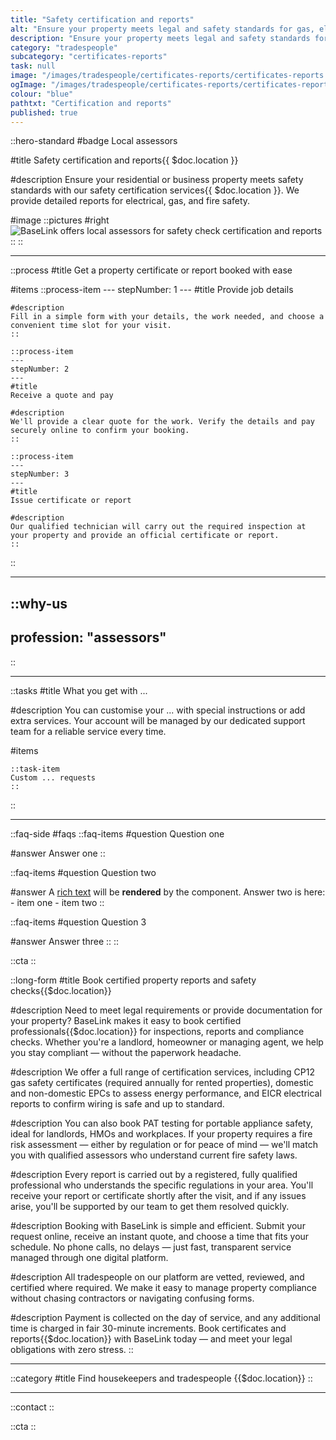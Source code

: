 ```yaml
---
title: "Safety certification and reports"
alt: "Ensure your property meets legal and safety standards for gas, electricity and fire"
description: "Ensure your property meets legal and safety standards for gas, electricity and fire"
category: "tradespeople"
subcategory: "certificates-reports"
task: null
image: "/images/tradespeople/certificates-reports/certificates-reports.webp"
ogImage: "/images/tradespeople/certificates-reports/certificates-reports.webp"
colour: "blue"
pathtxt: "Certification and reports"
published: true
---
```


::hero-standard
#badge
Local assessors

#title
Safety certification and reports{{ $doc.location }}

#description
Ensure your residential or business property meets safety standards with our safety certification services{{ $doc.location }}. We provide detailed reports for electrical, gas, and fire safety.

#image
    ::pictures
    #right
    ![BaseLink offers local assessors for safety check certification and reports](/images/tradespeople/certificates-reports/certificates-reports.webp)
    ::
::

---

::process
#title
Get a property certificate or report booked with ease

#items
    ::process-item
    ---
    stepNumber: 1
    ---
    #title
    Provide job details

    #description
    Fill in a simple form with your details, the work needed, and choose a convenient time slot for your visit.
    ::
    
    ::process-item
    ---
    stepNumber: 2
    ---
    #title
    Receive a quote and pay

    #description
    We'll provide a clear quote for the work. Verify the details and pay securely online to confirm your booking.
    ::

    ::process-item
    ---
    stepNumber: 3
    ---
    #title
    Issue certificate or report

    #description
    Our qualified technician will carry out the required inspection at your property and provide an official certificate or report.
    ::
::

---

::why-us
---
profession: "assessors"
---
::

---

::tasks
#title
What you get with ...

#description
You can customise your ... with special instructions or add extra services. Your account will be managed by our dedicated support team for a reliable service every time.

#items

    ::task-item
    Custom ... requests
    ::
::

---

::faq-side
#faqs
  ::faq-items
  #question
  Question one

  #answer
  Answer one
  ::

  ::faq-items
  #question
  Question two

  #answer
  A [rich text](/services/commercial-cleaning) will be **rendered** by the component.
  Answer two is here:
    - item one
    - item two
  ::

  ::faq-items
  #question
  Question 3

  #answer
  Answer three
  ::
::

::cta
::

::long-form
#title
Book certified property reports and safety checks{{$doc.location}}

#description
Need to meet legal requirements or provide documentation for your property? BaseLink makes it easy to book certified professionals{{$doc.location}} for inspections, reports and compliance checks. Whether you're a landlord, homeowner or managing agent, we help you stay compliant — without the paperwork headache.

#description
We offer a full range of certification services, including CP12 gas safety certificates (required annually for rented properties), domestic and non-domestic EPCs to assess energy performance, and EICR electrical reports to confirm wiring is safe and up to standard.

#description
You can also book PAT testing for portable appliance safety, ideal for landlords, HMOs and workplaces. If your property requires a fire risk assessment — either by regulation or for peace of mind — we'll match you with qualified assessors who understand current fire safety laws.

#description
Every report is carried out by a registered, fully qualified professional who understands the specific regulations in your area. You'll receive your report or certificate shortly after the visit, and if any issues arise, you'll be supported by our team to get them resolved quickly.

#description
Booking with BaseLink is simple and efficient. Submit your request online, receive an instant quote, and choose a time that fits your schedule. No phone calls, no delays — just fast, transparent service managed through one digital platform.

#description
All tradespeople on our platform are vetted, reviewed, and certified where required. We make it easy to manage property compliance without chasing contractors or navigating confusing forms.

#description
Payment is collected on the day of service, and any additional time is charged in fair 30-minute increments. Book certificates and reports{{$doc.location}} with BaseLink today — and meet your legal obligations with zero stress.
::

---

::category
#title
Find housekeepers and tradespeople {{$doc.location}}
::

---

::contact
::

::cta
::